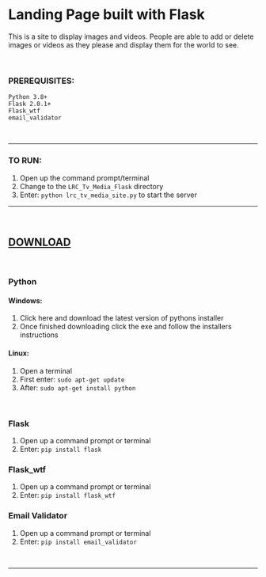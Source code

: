 # Landing Page built with Flask

This is a site to display images and videos.  People are able to add or delete<br>images or videos as they please and display them for the world to see.

<br>

### PREREQUISITES:
    Python 3.8+
    Flask 2.0.1+
    Flask_wtf
    email_validator
    
<br>

---

### TO RUN:
1. Open up the command prompt/terminal
2. Change to the `LRC_Tv_Media_Flask` directory
3. Enter: `python lrc_tv_media_site.py` to start the server

---

<br>

## <u>DOWNLOAD</u>



<br>

### Python
#### Windows:  
1. Click here and download the latest version of pythons installer
2. Once finished downloading click the exe and follow the installers instructions

#### Linux:
1. Open a terminal
2. First enter: `sudo apt-get update`
3. After: `sudo apt-get install python`

<br>

### Flask
1. Open up a command prompt or terminal
2. Enter: `pip install flask`

### Flask_wtf
1. Open up a command prompt or terminal
2. Enter: `pip install flask_wtf`


### Email Validator
1. Open up a command prompt or terminal
2. Enter: `pip install email_validator`

<br>

---
